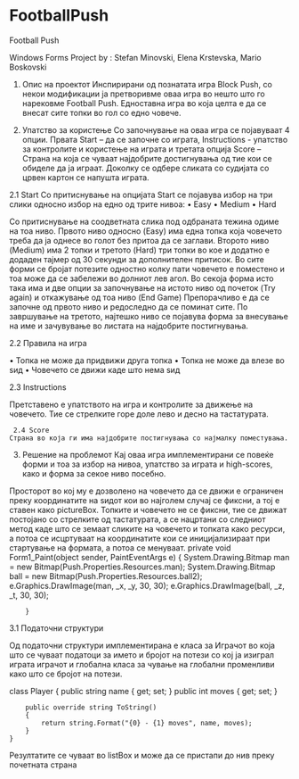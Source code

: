 # FootballPush

Football Push


Windows Forms Project by : 
Stefan Minovski, 
Elena Krstevska, 
Mario Boskovski

1.	Опис на проектот
Инспирирани од познатата игра Block Push, со некои модификации ја претворивме оваа игра во нешто што го нарековме Football Push.
Едноставна игра во која целта е да се внесат сите топки во гол со едно човече. 

2.	Упатство за користење
Со започнување на оваа игра се појавуваат 4 опции. Првата Start – да се започне со играта, Instructions -  упатство за контролите и користење на играта и третата опција
Score – Страна на која се чуваат најдобрите достигнувања од тие кои се обиделе да ја играат.
Доколку се одбере сликата со судијата со црвен картон се напушта играта. 	

2.1	Start 
Со притиснување на опцијата Start се појавува избор на три слики односно избор на едно од трите нивоа:
•	Easy
•	Medium
•	Hard 

Со притиснување на соодветната слика под одбраната тежина одиме на тоа ниво.
Првото ниво односно (Easy) има една топка која човечето треба да ја однесе во голот без притоа да се заглави.
Второто ниво (Medium) има 2 топки и третото (Hard) три топки во кое и додатно е додаден тајмер од 30 секунди за дополнителен притисок. 
Во сите форми се бројат потезите одностно колку пати човечето е поместено и тоа може да се забележи во долниот лев агол.
Во секоја форма исто така има и две опции за започнување на истото ниво од почеток (Try again)  и откажување од тоа ниво  (End Game)
Препорачливо е да се започне од првото ниво и редоследно да се поминат сите. 
По завршување на третото, најтешко ниво се појавува форма за внесување на име и зачувување во листата на најдобрите постигнувања. 

2.2	Правила на игра

•	Топка не може да придвижи друга топка
•	Топка не може да влезе во ѕид 
•	Човечето се движи каде што нема ѕид
     
2.3	Instructions

Претставено е упатството на игра и контролите за движење на човечето.
Тие се стрелките горе доле лево и десно на тастатурата.

     2.4 Score
	Страна во која ги има најдобрите постигнувања со најмалку поместувања.

3.	 Решение на проблемот
Кај оваа игра имплементирани се повеќе форми и тоа за избор на нивоа, упатство за играта и high-scores, како и форма за секое ниво посебно.
 
Просторот во кој му е дозволено на човечето да се движи е ограничен преку координатите на ѕидот кои во најголем случај се фиксни, a тој е ставен како pictureBox.
Топките и човечето не се фиксни, тие се движат постојано со стрелките од тастатурата, а се нацртани со следниот метод каде што се земаат сликите на човечето и топката како ресурси, а потоа се исцртуваат на координатите кои се иницијализираат при стартување на формата, а потоа се менуваат.
private void Form1_Paint(object sender, PaintEventArgs e)
        {
            System.Drawing.Bitmap man = new Bitmap(Push.Properties.Resources.man);
            System.Drawing.Bitmap ball = new Bitmap(Push.Properties.Resources.ball2);
            e.Graphics.DrawImage(man, _x, _y, 30, 30);
            e.Graphics.DrawImage(ball, _z, _t, 30, 30);
            
        }

 
3.1	Податочни структури

Од податочни структури имплементирана е класа за Играчот во која што се чуваат податоци за името и бројот на потези со кој ја изиграл играта играчот и глобална класа за чување на глобални променливи како што се бројот на потези.

class Player
    {
        public string name { get; set; }
        public int moves { get; set; }

        public override string ToString()
        {
            return string.Format("{0} - {1} moves", name, moves);
        }
    }

Резултатите се чуваат во listBox и може да се пристапи до нив преку почетната страна

